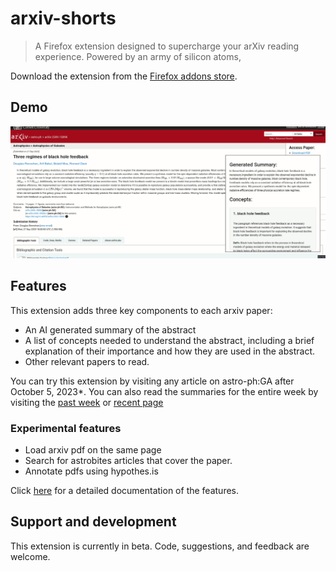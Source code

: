 # arxiv-shorts

>A Firefox extension designed to supercharge your arXiv reading experience. Powered by an army of silicon atoms,

Download the extension from the [Firefox addons store](https://addons.mozilla.org/en-US/firefox/addon/arxiv-shorts/).


## Demo
![](arxiv-shorts-demo3.gif)


## Features
This extension adds three key components to each arxiv paper:
- An AI generated summary of the abstract
- A list of concepts needed to understand the abstract, including a brief explanation of their importance and how they are used in the abstract.
- Other relevant papers to read.

You can try this extension by visiting any article on astro-ph:GA after October 5, 2023*.
You can also read the summaries for the entire week by visiting the [past week](https://arxiv.org/list/astro-ph.GA/pastweek?skip=0&show=500) or [recent page](https://arxiv.org/list/astro-ph.GA/recent)


### Experimental features
- Load arxiv pdf on the same page
- Search for astrobites articles that cover the paper.
- Annotate pdfs using hypothes.is

Click [here](features.md) for a detailed documentation of the features.





## Support and development
This extension is currently in beta. Code, suggestions, and feedback are welcome.
